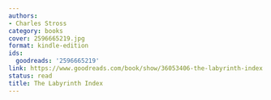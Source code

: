 ```yaml
---
authors:
- Charles Stross
category: books
cover: 2596665219.jpg
format: kindle-edition
ids:
  goodreads: '2596665219'
link: https://www.goodreads.com/book/show/36053406-the-labyrinth-index
status: read
title: The Labyrinth Index
---
```

